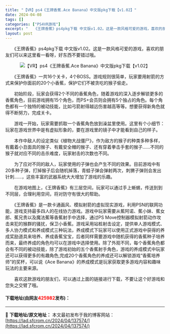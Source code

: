 ```yaml
---
title: "【VR】ps4《王牌香蕉.Ace Banana》中文版pkg下载【v1.02】"
date: 2024-04-08
tags: []
categories: ["PS4VR游戏"]
excerpt: "　　《王牌香蕉》ps4pkg下载 中文版v1.02。这是一款风格可爱的游戏，喜欢的朋友们可以来这里看一看呀，好东西不要错过哦。 　　《王牌香蕉》一共16个关卡，4个BOSS。游戏规则很简单，玩家要用射箭的方式来保护你面前的20个小香蕉，保护它们不被贪吃的猴子偷走。 　　初始阶段，玩家会获得2个不同的&hellip;"
layout: post
---
```


 <p>　　《王牌香蕉》ps4pkg下载 中文版v1.02。这是一款风格可爱的游戏，喜欢的朋友们可以来这里看一看呀，好东西不要错过哦。</p> <p align="center"><img border="0" src="https://lad.sfcrom.cn/wp-content/uploads/2024/04/20240408_6613bb4445be2.jpg" alt="【VR】ps4《王牌香蕉.Ace Banana》中文版pkg下载【v1.02】" /></p> <p>　　《王牌香蕉》一共16个关卡，4个BOSS。游戏规则很简单，玩家要用射箭的方式来保护你面前的20个小香蕉，保护它们不被贪吃的猴子偷走。</p> <p>　　初始阶段，玩家会获得2个不同的香蕉角色，随着游戏的深入逐步解锁更多的香蕉角色，目前游戏拥有15个角色，而PS+会员则会拥有5个独占的角色。每个角色都有一个独特的被动技能，比如弓箭射得越远伤害越高等等。想要获得新角色就得不断努力，完成关卡。</p> <p>　　游戏一开始，玩家需要抓取一个香蕉角色放到澡盆里使用。这里有个小细节：玩家在游戏世界中是有虚拟形象的，要在游戏里的镜子中才能看到自己的样子。</p> <p>　　本作中敌人的设定类似《植物大战僵尸》，作为敌方的猴子的种类多种多样，有戴着小丑面具的猴子、有戴安全帽的猴子、还有穿着拳击手套的猴子&hellip;&hellip;不同的猴子就对应不同的击杀难度，玩家射击的次数也不同。</p> <p>　　为了应对不同的敌人，玩家使用的子弹也会产生不同的效果。目前游戏中有20多种子弹，打掉猴子后会随机掉落，青蛙子弹会弹射两次，刺猬子弹则会发出针刺&hellip;&hellip;，这些丰富的武器系统大大增加了游戏的乐趣。</p> <p>　　在游戏地图上，《王牌香蕉》有三层空间，玩家可以通过手上蜥蜴，传送到到不同层，合理利用空间，将对防守有很大的帮助。</p> <p>　　《王牌香蕉》是一款卡通画风、模拟射箭的虚拟现实游戏，利用PSN的联网功能，游戏支持最多四人的在线协力游戏。游戏中玩家需要从蕉阿诺、蕉小妹、蕉女郎、蕉兄贵以及魔法蕉等香蕉射手中选择，通过PS Move控制器模拟射箭动作攻击来犯的猴群的骚扰，保卫小香蕉。游戏采用站桩射击设定，提供单人游戏模式、多人协力模式和养成模式三种玩法，养成模式下玩家可以使用正式游戏中获得的养成奖励道具来培养、养成香蕉宝宝，后者同样需要游戏中随机获得的香蕉种子培养而来，最终养成的角色均可以在游戏中选择使用。除了外观不同，每个香蕉角色都会有不同的被动技能，除了游戏初始的五个香蕉射手角色，游戏的养成模式中玩家还可以获得更多的有趣角色,完成20个香蕉角色的养成还可以解锁游戏&ldquo;香蕉培养师&rdquo;的奖杯，可以说《Ace Banana》的养成模式是玩家获取更多游戏内容和趣味玩法的主要来源。</p> <p>　　喜欢这款游戏的朋友们，可以通过上面的链接进行下载，不要让这个好游戏和您失之交臂了哦。</p> <p><h4>下载地址(由网友<font color="red">425982</font>发布)：</h4></p> 

---
📖 **下载地址/原文地址：** 本文最初发布于我的博客网站：[https://lad.sfcrom.cn/2024/04/137574/](https://lad.sfcrom.cn/2024/04/137574/)
